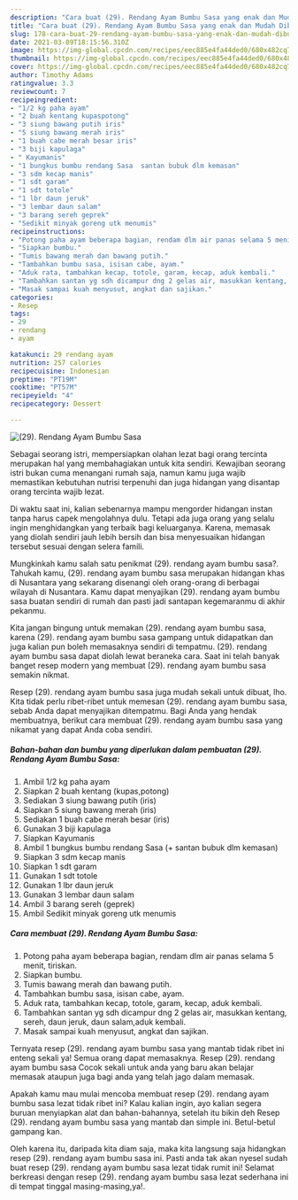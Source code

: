 ```yaml
---
description: "Cara buat (29). Rendang Ayam Bumbu Sasa yang enak dan Mudah Dibuat"
title: "Cara buat (29). Rendang Ayam Bumbu Sasa yang enak dan Mudah Dibuat"
slug: 178-cara-buat-29-rendang-ayam-bumbu-sasa-yang-enak-dan-mudah-dibuat
date: 2021-03-09T18:15:56.310Z
image: https://img-global.cpcdn.com/recipes/eec885e4fa44ded0/680x482cq70/29-rendang-ayam-bumbu-sasa-foto-resep-utama.jpg
thumbnail: https://img-global.cpcdn.com/recipes/eec885e4fa44ded0/680x482cq70/29-rendang-ayam-bumbu-sasa-foto-resep-utama.jpg
cover: https://img-global.cpcdn.com/recipes/eec885e4fa44ded0/680x482cq70/29-rendang-ayam-bumbu-sasa-foto-resep-utama.jpg
author: Timothy Adams
ratingvalue: 3.3
reviewcount: 7
recipeingredient:
- "1/2 kg paha ayam"
- "2 buah kentang kupaspotong"
- "3 siung bawang putih iris"
- "5 siung bawang merah iris"
- "1 buah cabe merah besar iris"
- "3 biji kapulaga"
- " Kayumanis"
- "1 bungkus bumbu rendang Sasa  santan bubuk dlm kemasan"
- "3 sdm kecap manis"
- "1 sdt garam"
- "1 sdt totole"
- "1 lbr daun jeruk"
- "3 lembar daun salam"
- "3 barang sereh geprek"
- "Sedikit minyak goreng utk menumis"
recipeinstructions:
- "Potong paha ayam beberapa bagian, rendam dlm air panas selama 5 menit, tiriskan."
- "Siapkan bumbu."
- "Tumis bawang merah dan bawang putih."
- "Tambahkan bumbu sasa, isisan cabe, ayam."
- "Aduk rata, tambahkan kecap, totole, garam, kecap, aduk kembali."
- "Tambahkan santan yg sdh dicampur dng 2 gelas air, masukkan kentang, sereh, daun jeruk, daun salam,aduk kembali."
- "Masak sampai kuah menyusut, angkat dan sajikan."
categories:
- Resep
tags:
- 29
- rendang
- ayam

katakunci: 29 rendang ayam 
nutrition: 257 calories
recipecuisine: Indonesian
preptime: "PT19M"
cooktime: "PT57M"
recipeyield: "4"
recipecategory: Dessert

---
```



![(29). Rendang Ayam Bumbu Sasa](https://img-global.cpcdn.com/recipes/eec885e4fa44ded0/680x482cq70/29-rendang-ayam-bumbu-sasa-foto-resep-utama.jpg)

Sebagai seorang istri, mempersiapkan olahan lezat bagi orang tercinta merupakan hal yang membahagiakan untuk kita sendiri. Kewajiban seorang istri bukan cuma menangani rumah saja, namun kamu juga wajib memastikan kebutuhan nutrisi terpenuhi dan juga hidangan yang disantap orang tercinta wajib lezat.

Di waktu  saat ini, kalian sebenarnya mampu mengorder hidangan instan tanpa harus capek mengolahnya dulu. Tetapi ada juga orang yang selalu ingin menghidangkan yang terbaik bagi keluarganya. Karena, memasak yang diolah sendiri jauh lebih bersih dan bisa menyesuaikan hidangan tersebut sesuai dengan selera famili. 



Mungkinkah kamu salah satu penikmat (29). rendang ayam bumbu sasa?. Tahukah kamu, (29). rendang ayam bumbu sasa merupakan hidangan khas di Nusantara yang sekarang disenangi oleh orang-orang di berbagai wilayah di Nusantara. Kamu dapat menyajikan (29). rendang ayam bumbu sasa buatan sendiri di rumah dan pasti jadi santapan kegemaranmu di akhir pekanmu.

Kita jangan bingung untuk memakan (29). rendang ayam bumbu sasa, karena (29). rendang ayam bumbu sasa gampang untuk didapatkan dan juga kalian pun boleh memasaknya sendiri di tempatmu. (29). rendang ayam bumbu sasa dapat diolah lewat beraneka cara. Saat ini telah banyak banget resep modern yang membuat (29). rendang ayam bumbu sasa semakin nikmat.

Resep (29). rendang ayam bumbu sasa juga mudah sekali untuk dibuat, lho. Kita tidak perlu ribet-ribet untuk memesan (29). rendang ayam bumbu sasa, sebab Anda dapat menyajikan ditempatmu. Bagi Anda yang hendak membuatnya, berikut cara membuat (29). rendang ayam bumbu sasa yang nikamat yang dapat Anda coba sendiri.

<!--inarticleads1-->

##### Bahan-bahan dan bumbu yang diperlukan dalam pembuatan (29). Rendang Ayam Bumbu Sasa:

1. Ambil 1/2 kg paha ayam
1. Siapkan 2 buah kentang (kupas,potong)
1. Sediakan 3 siung bawang putih (iris)
1. Siapkan 5 siung bawang merah (iris)
1. Sediakan 1 buah cabe merah besar (iris)
1. Gunakan 3 biji kapulaga
1. Siapkan  Kayumanis
1. Ambil 1 bungkus bumbu rendang Sasa (+ santan bubuk dlm kemasan)
1. Siapkan 3 sdm kecap manis
1. Siapkan 1 sdt garam
1. Gunakan 1 sdt totole
1. Gunakan 1 lbr daun jeruk
1. Gunakan 3 lembar daun salam
1. Ambil 3 barang sereh (geprek)
1. Ambil Sedikit minyak goreng utk menumis




<!--inarticleads2-->

##### Cara membuat (29). Rendang Ayam Bumbu Sasa:

1. Potong paha ayam beberapa bagian, rendam dlm air panas selama 5 menit, tiriskan.
1. Siapkan bumbu.
1. Tumis bawang merah dan bawang putih.
1. Tambahkan bumbu sasa, isisan cabe, ayam.
1. Aduk rata, tambahkan kecap, totole, garam, kecap, aduk kembali.
1. Tambahkan santan yg sdh dicampur dng 2 gelas air, masukkan kentang, sereh, daun jeruk, daun salam,aduk kembali.
1. Masak sampai kuah menyusut, angkat dan sajikan.




Ternyata resep (29). rendang ayam bumbu sasa yang mantab tidak ribet ini enteng sekali ya! Semua orang dapat memasaknya. Resep (29). rendang ayam bumbu sasa Cocok sekali untuk anda yang baru akan belajar memasak ataupun juga bagi anda yang telah jago dalam memasak.

Apakah kamu mau mulai mencoba membuat resep (29). rendang ayam bumbu sasa lezat tidak ribet ini? Kalau kalian ingin, ayo kalian segera buruan menyiapkan alat dan bahan-bahannya, setelah itu bikin deh Resep (29). rendang ayam bumbu sasa yang mantab dan simple ini. Betul-betul gampang kan. 

Oleh karena itu, daripada kita diam saja, maka kita langsung saja hidangkan resep (29). rendang ayam bumbu sasa ini. Pasti anda tak akan nyesel sudah buat resep (29). rendang ayam bumbu sasa lezat tidak rumit ini! Selamat berkreasi dengan resep (29). rendang ayam bumbu sasa lezat sederhana ini di tempat tinggal masing-masing,ya!.

